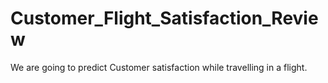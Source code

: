 # Customer_Flight_Satisfaction_Review
We are going to predict Customer satisfaction while travelling in a flight.
